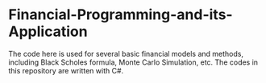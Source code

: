 # Financial-Programming-and-its-Application
The code here is used for several basic financial models and methods, including Black Scholes formula, Monte Carlo Simulation, etc. The codes in this repository are written with C#.
